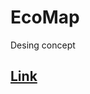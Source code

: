 # EcoMap
  Desing concept
## [Link](https://www.figma.com/proto/6zAlpqS1X0olGkefQv1xWg/DataGame?node-id=34%3A31&scaling=min-zoom)
